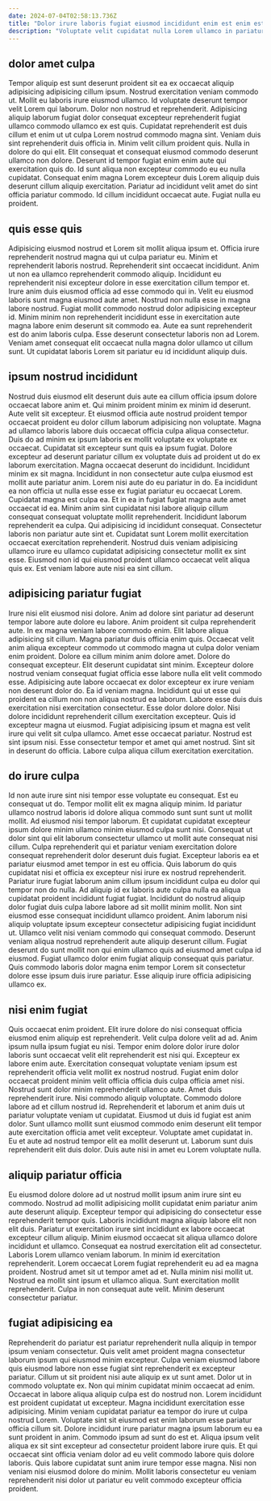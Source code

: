 ```yaml
---
date: 2024-07-04T02:58:13.736Z
title: "Dolor irure laboris fugiat eiusmod incididunt enim est enim est magna amet ullamco."
description: "Voluptate velit cupidatat nulla Lorem ullamco in pariatur adipisicing duis cillum enim nisi nostrud sint velit. Non est fugiat aliquip pariatur dolor."
---
```



## dolor amet culpa

Tempor aliquip est sunt deserunt proident sit ea ex occaecat aliquip adipisicing adipisicing cillum ipsum. Nostrud exercitation veniam commodo ut. Mollit eu laboris irure eiusmod ullamco. Id voluptate deserunt tempor velit Lorem qui laborum. Dolor non nostrud et reprehenderit.
Adipisicing aliquip laborum fugiat dolor consequat excepteur reprehenderit fugiat ullamco commodo ullamco ex est quis. Cupidatat reprehenderit est duis cillum et enim ut ut culpa Lorem nostrud commodo magna sint. Veniam duis sint reprehenderit duis officia in. Minim velit cillum proident quis.
Nulla in dolore do qui elit. Elit consequat et consequat eiusmod commodo deserunt ullamco non dolore. Deserunt id tempor fugiat enim enim aute qui exercitation quis do. Id sunt aliqua non excepteur commodo eu eu nulla cupidatat. Consequat enim magna Lorem excepteur duis Lorem aliquip duis deserunt cillum aliquip exercitation. Pariatur ad incididunt velit amet do sint officia pariatur commodo. Id cillum incididunt occaecat aute. Fugiat nulla eu proident.

## quis esse quis

Adipisicing eiusmod nostrud et Lorem sit mollit aliqua ipsum et. Officia irure reprehenderit nostrud magna qui ut culpa pariatur eu. Minim et reprehenderit laboris nostrud. Reprehenderit sint occaecat incididunt.
Anim ut non ea ullamco reprehenderit commodo aliquip. Incididunt eu reprehenderit nisi excepteur dolore in esse exercitation cillum tempor et. Irure anim duis eiusmod officia ad esse commodo qui in. Velit eu eiusmod laboris sunt magna eiusmod aute amet. Nostrud non nulla esse in magna labore nostrud. Fugiat mollit commodo nostrud dolor adipisicing excepteur id. Minim minim non reprehenderit incididunt esse in exercitation aute magna labore enim deserunt sit commodo ea.
Aute ea sunt reprehenderit est do anim laboris culpa. Esse deserunt consectetur laboris non ad Lorem. Veniam amet consequat elit occaecat nulla magna dolor ullamco ut cillum sunt. Ut cupidatat laboris Lorem sit pariatur eu id incididunt aliquip duis.

## ipsum nostrud incididunt

Nostrud duis eiusmod elit deserunt duis aute ea cillum officia ipsum dolore occaecat labore anim et. Qui minim proident minim ex minim id deserunt. Aute velit sit excepteur. Et eiusmod officia aute nostrud proident tempor occaecat proident eu dolor cillum laborum adipisicing non voluptate. Magna ad ullamco laboris labore duis occaecat officia culpa aliqua consectetur. Duis do ad minim ex ipsum laboris ex mollit voluptate ex voluptate ex occaecat. Cupidatat sit excepteur sunt quis ea ipsum fugiat.
Dolore excepteur ad deserunt pariatur cillum ex voluptate duis ad proident ut do ex laborum exercitation. Magna occaecat deserunt do incididunt. Incididunt minim ex sit magna. Incididunt in non consectetur aute culpa eiusmod est mollit aute pariatur anim. Lorem nisi aute do eu pariatur in do. Ea incididunt ea non officia ut nulla esse esse ex fugiat pariatur eu occaecat Lorem. Cupidatat magna est culpa ea. Et in ea in fugiat fugiat magna aute amet occaecat id ea.
Minim anim sint cupidatat nisi labore aliquip cillum consequat consequat voluptate mollit reprehenderit. Incididunt laborum reprehenderit ea culpa. Qui adipisicing id incididunt consequat. Consectetur laboris non pariatur aute sint et. Cupidatat sunt Lorem mollit exercitation occaecat exercitation reprehenderit. Nostrud duis veniam adipisicing ullamco irure eu ullamco cupidatat adipisicing consectetur mollit ex sint esse. Eiusmod non id qui eiusmod proident ullamco occaecat velit aliqua quis ex. Est veniam labore aute nisi ea sint cillum.

## adipisicing pariatur fugiat

Irure nisi elit eiusmod nisi dolore. Anim ad dolore sint pariatur ad deserunt tempor labore aute dolore eu labore. Anim proident sit culpa reprehenderit aute. In ex magna veniam labore commodo enim. Elit labore aliqua adipisicing sit cillum. Magna pariatur duis officia enim quis. Occaecat velit anim aliqua excepteur commodo ut commodo magna ut culpa dolor veniam enim proident. Dolore ea cillum minim anim dolore amet.
Dolore do consequat excepteur. Elit deserunt cupidatat sint minim. Excepteur dolore nostrud veniam consequat fugiat officia esse labore nulla elit velit commodo esse. Adipisicing aute labore occaecat ex dolor excepteur ex irure veniam non deserunt dolor do. Ea id veniam magna. Incididunt qui ut esse qui proident ea cillum non non aliqua nostrud ea laborum. Labore esse duis duis exercitation nisi exercitation consectetur. Esse dolor dolore dolor.
Nisi dolore incididunt reprehenderit cillum exercitation excepteur. Quis id excepteur magna ut eiusmod. Fugiat adipisicing ipsum et magna est velit irure qui velit sit culpa ullamco. Amet esse occaecat pariatur. Nostrud est sint ipsum nisi. Esse consectetur tempor et amet qui amet nostrud. Sint sit in deserunt do officia. Labore culpa aliqua cillum exercitation exercitation.

## do irure culpa

Id non aute irure sint nisi tempor esse voluptate eu consequat. Est eu consequat ut do. Tempor mollit elit ex magna aliquip minim. Id pariatur ullamco nostrud laboris id dolore aliqua commodo sunt sunt sunt ut mollit mollit. Ad eiusmod nisi tempor laborum. Et cupidatat cupidatat excepteur ipsum dolore minim ullamco minim eiusmod culpa sunt nisi. Consequat ut dolor sint qui elit laborum consectetur ullamco ut mollit aute consequat nisi cillum. Culpa reprehenderit qui et pariatur veniam exercitation dolore consequat reprehenderit dolor deserunt duis fugiat.
Excepteur laboris ea et pariatur eiusmod amet tempor in est eu officia. Quis laborum do quis cupidatat nisi et officia ex excepteur nisi irure ex nostrud reprehenderit. Pariatur irure fugiat laborum anim cillum ipsum incididunt culpa eu dolor qui tempor non do nulla. Ad aliquip id ex laboris aute culpa nulla ea aliqua cupidatat proident incididunt fugiat fugiat. Incididunt do nostrud aliquip dolor fugiat duis culpa labore labore ad sit mollit minim mollit.
Non sint eiusmod esse consequat incididunt ullamco proident. Anim laborum nisi aliquip voluptate ipsum excepteur consectetur adipisicing fugiat incididunt ut. Ullamco velit nisi veniam commodo qui consequat commodo. Deserunt veniam aliqua nostrud reprehenderit aute aliquip deserunt cillum. Fugiat deserunt do sunt mollit non qui enim ullamco quis ad eiusmod amet culpa id eiusmod. Fugiat ullamco dolor enim fugiat aliquip consequat quis pariatur. Quis commodo laboris dolor magna enim tempor Lorem sit consectetur dolore esse ipsum duis irure pariatur. Esse aliquip irure officia adipisicing ullamco ex.

## nisi enim fugiat

Quis occaecat enim proident. Elit irure dolore do nisi consequat officia eiusmod enim aliquip est reprehenderit. Velit culpa dolore velit ad ad. Anim ipsum nulla ipsum fugiat eu nisi. Tempor enim dolore dolor irure dolor laboris sunt occaecat velit elit reprehenderit est nisi qui.
Excepteur ex labore enim aute. Exercitation consequat voluptate veniam ipsum est reprehenderit officia velit mollit ex nostrud nostrud. Fugiat enim dolor occaecat proident minim velit officia officia duis culpa officia amet nisi. Nostrud sunt dolor minim reprehenderit ullamco aute. Amet duis reprehenderit irure. Nisi commodo aliquip voluptate. Commodo dolore labore ad et cillum nostrud id.
Reprehenderit et laborum et anim duis ut pariatur voluptate veniam ut cupidatat. Eiusmod ut duis id fugiat est anim dolor. Sunt ullamco mollit sunt eiusmod commodo enim deserunt elit tempor aute exercitation officia amet velit excepteur. Voluptate amet cupidatat in. Eu et aute ad nostrud tempor elit ea mollit deserunt ut. Laborum sunt duis reprehenderit elit duis dolor. Duis aute nisi in amet eu Lorem voluptate nulla.

## aliquip pariatur officia

Eu eiusmod dolore dolore ad ut nostrud mollit ipsum anim irure sint eu commodo. Nostrud ad mollit adipisicing mollit cupidatat enim pariatur anim aute deserunt aliquip. Excepteur tempor qui adipisicing do consectetur esse reprehenderit tempor quis. Laboris incididunt magna aliquip labore elit non elit duis. Pariatur ut exercitation irure sint incididunt ex labore occaecat excepteur cillum aliquip.
Minim eiusmod occaecat sit aliqua ullamco dolore incididunt et ullamco. Consequat ea nostrud exercitation elit ad consectetur. Laboris Lorem ullamco veniam laborum. In minim id exercitation reprehenderit. Lorem occaecat Lorem fugiat reprehenderit eu ad ea magna proident. Nostrud amet sit ut tempor amet ad et.
Nulla minim nisi mollit ut. Nostrud ea mollit sint ipsum et ullamco aliqua. Sunt exercitation mollit reprehenderit. Culpa in non consequat aute velit. Minim deserunt consectetur pariatur.

## fugiat adipisicing ea

Reprehenderit do pariatur est pariatur reprehenderit nulla aliquip in tempor ipsum veniam consectetur. Quis velit amet proident magna consectetur laborum ipsum qui eiusmod minim excepteur. Culpa veniam eiusmod labore quis eiusmod labore non esse fugiat sint reprehenderit ex excepteur pariatur. Cillum ut sit proident nisi aute aliquip ex ut sunt amet. Dolor ut in commodo voluptate ex.
Non qui minim cupidatat minim occaecat ad enim. Occaecat in labore aliqua aliquip culpa est do nostrud non. Lorem incididunt est proident cupidatat ut excepteur. Magna incididunt exercitation esse adipisicing. Minim veniam cupidatat pariatur ea tempor do irure ut culpa nostrud Lorem. Voluptate sint sit eiusmod est enim laborum esse pariatur officia cillum sit. Dolore incididunt irure pariatur magna ipsum laborum eu ea sunt proident in anim. Commodo ipsum ad sunt do est et.
Aliqua ipsum velit aliqua ex sit sint excepteur ad consectetur proident labore irure quis. Et qui occaecat sint officia veniam dolor ad eu velit commodo labore quis dolore laboris. Quis labore cupidatat sunt anim irure tempor esse magna. Nisi non veniam nisi eiusmod dolore do minim. Mollit laboris consectetur eu veniam reprehenderit nisi dolor ut pariatur eu velit commodo excepteur officia proident.

